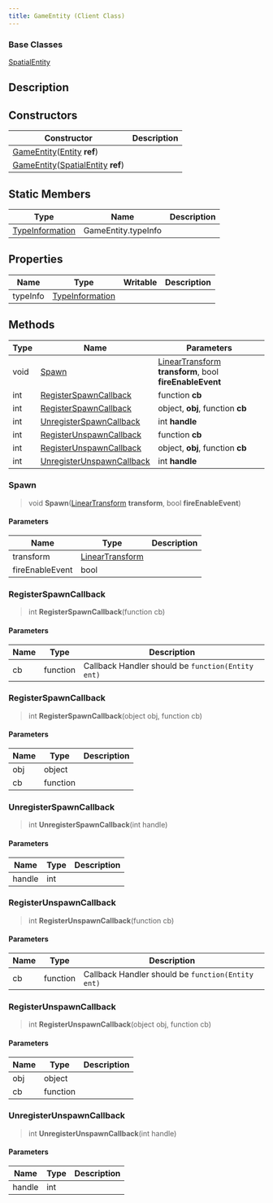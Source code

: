```yaml
---
title: GameEntity (Client Class)
---
```

### Base Classes

[SpatialEntity](/vext/ref/cls/shr/spatialentity)

## Description

## Constructors

| Constructor                                                                                                | Description |
| ---------------------------------------------------------------------------------------------------------- | ----------- |
| [GameEntity](/vext/ref/cls/clt/gameentity)([Entity](/vext/ref/cls/shr/entity) **ref**)               |             |
| [GameEntity](/vext/ref/cls/clt/gameentity)([SpatialEntity](/vext/ref/cls/shr/spatialentity) **ref**) |             |

## Static Members

| Type                                                    | Name                | Description |
| ------------------------------------------------------- | ------------------- | ----------- |
| [TypeInformation](/vext/ref/cls/shr/typeinformation) | GameEntity.typeInfo |             |

## Properties

| Name     | Type                                                    | Writable | Description |
| -------- | ------------------------------------------------------- | -------- | ----------- |
| typeInfo | [TypeInformation](/vext/ref/cls/shr/typeinformation) |          |             |

## Methods

| Type | Name                                                    | Parameters                                                                                      |
| ---- | ------------------------------------------------------- | ----------------------------------------------------------------------------------------------- |
| void | [Spawn](#spawn)                                         | [LinearTransform](/vext/ref/cls/shr/lineartransform) **transform**, bool **fireEnableEvent** |
| int  | [RegisterSpawnCallback](#registerspawncallback)         | function **cb**                                                                                 |
| int  | [RegisterSpawnCallback](#registerspawncallback)         | object, **obj**, function **cb**                                                                |
| int  | [UnregisterSpawnCallback](#unregisterspawncallback)     | int **handle**                                                                                  |
| int  | [RegisterUnspawnCallback](#registerunspawncallback)     | function **cb**                                                                                 |
| int  | [RegisterUnspawnCallback](#registerunspawncallback)     | object, **obj**, function **cb**                                                                |
| int  | [UnregisterUnspawnCallback](#unregisterunspawncallback) | int **handle**                                                                                  |

### Spawn

> void **Spawn**([LinearTransform](/vext/ref/cls/shr/lineartransform) **transform**, bool **fireEnableEvent**)

#### Parameters

| Name            | Type                                                    | Description |
| --------------- | ------------------------------------------------------- | ----------- |
| transform       | [LinearTransform](/vext/ref/cls/shr/lineartransform) |             |
| fireEnableEvent | bool                                                    |             |

### RegisterSpawnCallback

> int **RegisterSpawnCallback**(function cb)

#### Parameters

| Name | Type     | Description                                       |
| ---- | -------- | ------------------------------------------------- |
| cb   | function | Callback Handler should be `function(Entity ent)` |

### RegisterSpawnCallback

> int **RegisterSpawnCallback**(object obj, function cb)

#### Parameters

| Name | Type     | Description |
| ---- | -------- | ----------- |
| obj  | object   |             |
| cb   | function |             |

### UnregisterSpawnCallback

> int **UnregisterSpawnCallback**(int handle)

#### Parameters

| Name   | Type | Description |
| ------ | ---- | ----------- |
| handle | int  |             |

### RegisterUnspawnCallback

> int **RegisterUnspawnCallback**(function cb)

#### Parameters

| Name | Type     | Description                                       |
| ---- | -------- | ------------------------------------------------- |
| cb   | function | Callback Handler should be `function(Entity ent)` |

### RegisterUnspawnCallback

> int **RegisterUnspawnCallback**(object obj, function cb)

#### Parameters

| Name | Type     | Description |
| ---- | -------- | ----------- |
| obj  | object   |             |
| cb   | function |             |

### UnregisterUnspawnCallback

> int **UnregisterUnspawnCallback**(int handle)

#### Parameters

| Name   | Type | Description |
| ------ | ---- | ----------- |
| handle | int  |             |
